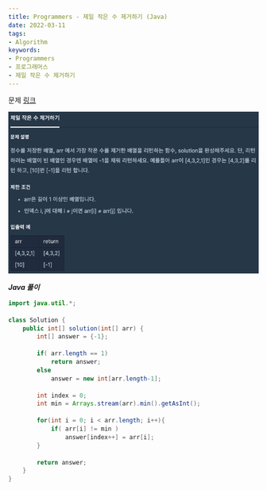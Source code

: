 ```yaml
---
title: Programmers - 제일 작은 수 제거하기 (Java)
date: 2022-03-11
tags:
- Algorithm
keywords:
- Programmers
- 프로그래머스
- 제일 작은 수 제거하기
---
```


문제 [링크](https://school.programmers.co.kr/learn/courses/30/lessons/12935)

![](screenshot.png)

_**Java 풀이**_
```java
import java.util.*;

class Solution {
    public int[] solution(int[] arr) {
        int[] answer = {-1};
        
        if( arr.length == 1)
            return answer;
        else
            answer = new int[arr.length-1];
        
        int index = 0;
        int min = Arrays.stream(arr).min().getAsInt();
        
        for(int i = 0; i < arr.length; i++){
            if( arr[i] != min )
                answer[index++] = arr[i];
        }        
        
        return answer;
    }
}
```
